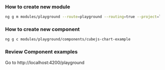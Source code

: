 ### How to create new module

```bash
ng g m modules/playground --route=playground --routing=true --project=lfx-insights --module app.module
```

### How to create new component

```bash
ng g c modules/playground/components/cubejs-chart-example
```

### Review Component examples

Go to http://localhost:4200/playground
